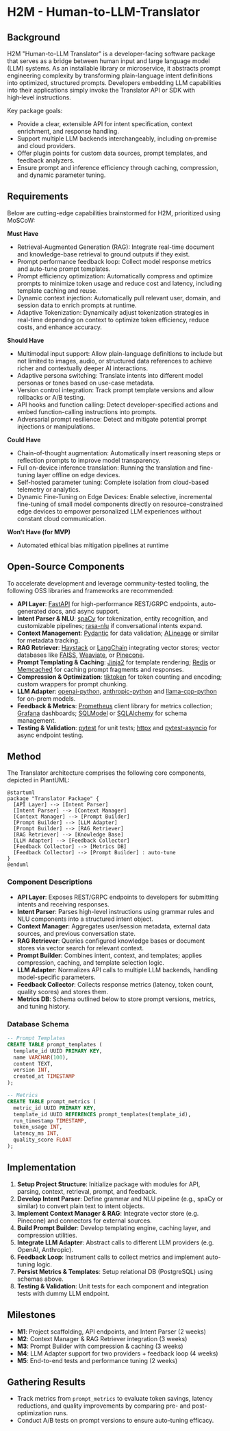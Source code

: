 # H2M - Human-to-LLM-Translator

## Background

H2M "Human-to-LLM Translator" is a developer-facing software package that serves as a bridge between human input and large language model (LLM) systems.
As an installable library or microservice, it abstracts prompt engineering complexity by transforming plain-language intent definitions into optimized, structured prompts.  Developers embedding LLM capabilities into their applications simply invoke the Translator API or SDK with high‑level instructions.

Key package goals:

* Provide a clear, extensible API for intent specification, context enrichment, and response handling.
* Support multiple LLM backends interchangeably, including on‑premise and cloud providers.
* Offer plugin points for custom data sources, prompt templates, and feedback analyzers.
* Ensure prompt and inference efficiency through caching, compression, and dynamic parameter tuning.

## Requirements

Below are cutting-edge capabilities brainstormed for H2M, prioritized using MoSCoW:

**Must Have**

* Retrieval-Augmented Generation (RAG): Integrate real-time document and knowledge-base retrieval to ground outputs if they exist.
* Prompt performance feedback loop: Collect model response metrics and auto-tune prompt templates.
* Prompt efficiency optimization: Automatically compress and optimize prompts to minimize token usage and reduce cost and latency, including template caching and reuse.
* Dynamic context injection: Automatically pull relevant user, domain, and session data to enrich prompts at runtime.
* Adaptive Tokenization: Dynamically adjust tokenization strategies in real-time depending on context to optimize token efficiency, reduce costs, and enhance accuracy.

**Should Have**

* Multimodal input support: Allow plain-language definitions to include but not limited to images, audio, or structured data references to achieve richer and contextually deeper AI interactions.
* Adaptive persona switching: Translate intents into different model personas or tones based on use-case metadata.
* Version control integration: Track prompt template versions and allow rollbacks or A/B testing.
* API hooks and function calling: Detect developer-specified actions and embed function-calling instructions into prompts.
* Adversarial prompt resilience: Detect and mitigate potential prompt injections or manipulations.

**Could Have**

* Chain-of-thought augmentation: Automatically insert reasoning steps or reflection prompts to improve model transparency.
* Full on-device inference translation: Running the translation and fine-tuning layer offline on edge devices.
* Self-hosted parameter tuning: Complete isolation from cloud-based telemetry or analytics.
* Dynamic Fine-Tuning on Edge Devices: Enable selective, incremental fine-tuning of small model components directly on resource-constrained edge devices to empower personalized LLM experiences without constant cloud communication.

**Won’t Have (for MVP)**

* Automated ethical bias mitigation pipelines at runtime

## Open-Source Components

To accelerate development and leverage community-tested tooling, the following OSS libraries and frameworks are recommended:

* **API Layer**: [FastAPI](https://github.com/tiangolo/fastapi) for high-performance REST/GRPC endpoints, auto-generated docs, and async support.
* **Intent Parser & NLU**: [spaCy](https://github.com/explosion/spaCy) for tokenization, entity recognition, and customizable pipelines; [rasa-nlu](https://github.com/RasaHQ/rasa) if conversational intents expand.
* **Context Management**: [Pydantic](https://github.com/pydantic/pydantic) for data validation; [ALineage](https://github.com/lineage-dev/lineage) or similar for metadata tracking.
* **RAG Retriever**: [Haystack](https://github.com/deepset-ai/haystack) or [LangChain](https://github.com/langchain-ai/langchain) integrating vector stores; vector databases like [FAISS](https://github.com/facebookresearch/faiss), [Weaviate](https://github.com/semi-technologies/weaviate), or [Pinecone](https://github.com/pinecone-io/pinecone-client).
* **Prompt Templating & Caching**: [Jinja2](https://github.com/pallets/jinja) for template rendering; [Redis](https://github.com/redis/redis) or [Memcached](https://github.com/memcached/memcached) for caching prompt fragments and responses.
* **Compression & Optimization**: [tiktoken](https://github.com/openai/tiktoken) for token counting and encoding; custom wrappers for prompt chunking.
* **LLM Adapter**: [openai-python](https://github.com/openai/openai-python), [anthropic-python](https://github.com/Anthropic/anthropic-sdk) and [llama-cpp-python](https://github.com/abetlen/llama-cpp-python) for on-prem models.
* **Feedback & Metrics**: [Prometheus](https://github.com/prometheus/prometheus) client library for metrics collection; [Grafana](https://github.com/grafana/grafana) dashboards; [SQLModel](https://github.com/tiangolo/sqlmodel) or [SQLAlchemy](https://github.com/sqlalchemy/sqlalchemy) for schema management.
* **Testing & Validation**: [pytest](https://github.com/pytest-dev/pytest) for unit tests; [httpx](https://github.com/encode/httpx) and [pytest-asyncio](https://github.com/pytest-dev/pytest-asyncio) for async endpoint testing.

## Method

The Translator architecture comprises the following core components, depicted in PlantUML:

```plantuml
@startuml
package "Translator Package" {
  [API Layer] --> [Intent Parser]
  [Intent Parser] --> [Context Manager]
  [Context Manager] --> [Prompt Builder]
  [Prompt Builder] --> [LLM Adapter]
  [Prompt Builder] --> [RAG Retriever]
  [RAG Retriever] --> [Knowledge Base]
  [LLM Adapter] --> [Feedback Collector]
  [Feedback Collector] --> [Metrics DB]
  [Feedback Collector] --> [Prompt Builder] : auto-tune
}
@enduml
```

### Component Descriptions

* **API Layer**: Exposes REST/GRPC endpoints to developers for submitting intents and receiving responses.
* **Intent Parser**: Parses high-level instructions using grammar rules and NLU components into a structured intent object.
* **Context Manager**: Aggregates user/session metadata, external data sources, and previous conversation state.
* **RAG Retriever**: Queries configured knowledge bases or document stores via vector search for relevant context.
* **Prompt Builder**: Combines intent, context, and templates; applies compression, caching, and template selection logic.
* **LLM Adapter**: Normalizes API calls to multiple LLM backends, handling model-specific parameters.
* **Feedback Collector**: Collects response metrics (latency, token count, quality scores) and stores them.
* **Metrics DB**: Schema outlined below to store prompt versions, metrics, and tuning history.

### Database Schema

```sql
-- Prompt Templates
CREATE TABLE prompt_templates (
  template_id UUID PRIMARY KEY,
  name VARCHAR(100),
  content TEXT,
  version INT,
  created_at TIMESTAMP
);

-- Metrics
CREATE TABLE prompt_metrics (
  metric_id UUID PRIMARY KEY,
  template_id UUID REFERENCES prompt_templates(template_id),
  run_timestamp TIMESTAMP,
  token_usage INT,
  latency_ms INT,
  quality_score FLOAT
);
```

## Implementation

1. **Setup Project Structure**: Initialize package with modules for API, parsing, context, retrieval, prompt, and feedback.
2. **Develop Intent Parser**: Define grammar and NLU pipeline (e.g., spaCy or similar) to convert plain text to intent objects.
3. **Implement Context Manager & RAG**: Integrate vector store (e.g. Pinecone) and connectors for external sources.
4. **Build Prompt Builder**: Develop templating engine, caching layer, and compression utilities.
5. **Integrate LLM Adapter**: Abstract calls to different LLM providers (e.g. OpenAI, Anthropic).
6. **Feedback Loop**: Instrument calls to collect metrics and implement auto-tuning logic.
7. **Persist Metrics & Templates**: Setup relational DB (PostgreSQL) using schemas above.
8. **Testing & Validation**: Unit tests for each component and integration tests with dummy LLM endpoint.

## Milestones

* **M1**: Project scaffolding, API endpoints, and Intent Parser (2 weeks)
* **M2**: Context Manager & RAG Retriever integration (3 weeks)
* **M3**: Prompt Builder with compression & caching (3 weeks)
* **M4**: LLM Adapter support for two providers + feedback loop (4 weeks)
* **M5**: End-to-end tests and performance tuning (2 weeks)

## Gathering Results

* Track metrics from `prompt_metrics` to evaluate token savings, latency reductions, and quality improvements by comparing pre- and post-optimization runs.
* Conduct A/B tests on prompt versions to ensure auto-tuning efficacy.
